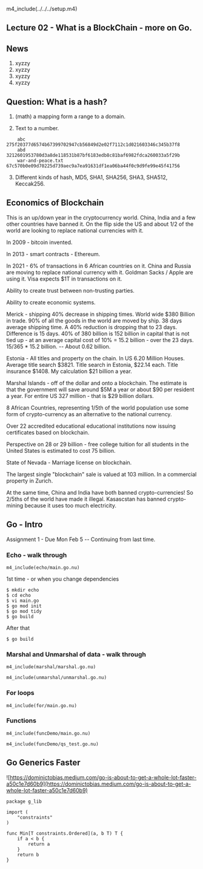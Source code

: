 
m4_include(../../../setup.m4)

Lecture 02 - What is a BlockChain - more on Go.
----------------

## News

1. xyzzy
1. xyzzy
1. xyzzy
1. xyzzy

## Question: What is a **hash**?

1. (math) a mapping form a range to a domain.

2. Text to a number.
```
	abc               275f20377d6574b67399702947cb56849d2e02f7112c1d021603346c345b37f8
	abd               3212601953780d3a8de118531b87bf6183edb8c81baf6982fdca260033a5f29b
	war-and-peace.txt 67c570b0e09d70225d739aec9a7ea91631df1ea06ba44f0c9d9fe99e45f41756
```

3. Different kinds of hash, MD5, SHA1, SHA256, SHA3, SHA512, Keccak256.





## Economics of Blockchain

This is an up/down year in the cryptocurrency world. China, India and a few other countries have banned it.
On the flip side the US and about 1/2 of the world are looking to replace national currencies with it.

In 2009 - bitcoin invented.  

In 2013 - smart contracts - Ethereum.

In 2021 - 6% of transactions in 6 African countries on it.
China and Russia are moving to replace national currency with it.
Goldman Sacks / Apple are using it.  Visa expects $1T in transactions on it.

Ability to create trust between non-trusting parties.

Ability to create economic systems.

Merick - shipping 40% decrease in shipping times.  World wide $380 Billion in trade.  90% of all the goods
in the world are moved by ship.  38 days average shipping time. A 40% reduction is dropping that to 23 days.
Difference is 15 days.  40% of 380 billion is 152 billion in capital that is not tied up - at an average
capital cost of 10% = 15.2 billion - over the 23 days.  15/365 * 15.2 billion. -- About 0.62 billion.

Estonia - All titles and property on the chain.  In US 6.20 Million Houses.  Average title search $3821.
Title search in Estonia, $22.14 each.  Title insurance $1408.  My calculation $21 billion a year.

Marshal Islands - off of the dollar and onto a blockchain.   The estimate is that the government will
save around $5M a year or about $90 per resident a year.  For entire US 327 million - that is $29 billion
dollars.

8 African Countries, representing 1/5th of the world population use some form of crypto-currency
as an alternative to the national currency.

Over 22 accredited educational educational institutions now issuing certificates based on blockchain.

Perspective on 28 or 29 billion - free college tuition for all students in the United States is
estimated to cost 75 billion.

State of Nevada - Marriage license on blockchain.  

The largest single "blockchain" sale is valued at 103 million.   In a commercial property in Zurich.

At the same time, China and India have both banned crypto-currencies!  So 2/5ths of the world
have made it illegal.  Kasascstan has banned crypto-mining because it uses too much electricity.

## Go - Intro

Assignment 1 - Due Mon Feb 5 -- Continuing from last time.

### Echo - walk through

```
m4_include(echo/main.go.nu)
```

1st time - or when you change dependencies

```
$ mkdir echo
$ cd echo
$ vi main.go
$ go mod init
$ go mod tidy
$ go build
```

After that

```
$ go build
```

### Marshal and Unmarshal of data - walk through

```
m4_include(marshal/marshal.go.nu)
```

```
m4_include(unmarshal/unmarshal.go.nu)
```

### For loops

```
m4_include(for/main.go.nu)
```

### Functions


```
m4_include(funcDemo/main.go.nu)
```

```
m4_include(funcDemo/qs_test.go.nu)
```

## Go Generics Faster

![https://dominictobias.medium.com/go-is-about-to-get-a-whole-lot-faster-a50c1e7d60b9](https://dominictobias.medium.com/go-is-about-to-get-a-whole-lot-faster-a50c1e7d60b9)


```
package g_lib

import (
	"constraints"
)

func Min[T constraints.Ordered](a, b T) T {
	if a < b {
		return a
	}
	return b
}
```

